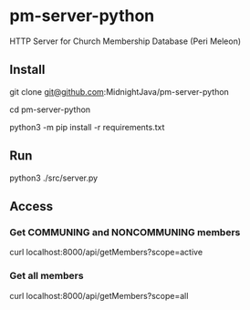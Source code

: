 # pm-server-python
HTTP Server for Church Membership Database (Peri Meleon)

## Install
git clone git@github.com:MidnightJava/pm-server-python

cd pm-server-python

python3 -m pip install -r requirements.txt

## Run
python3 ./src/server.py

## Access
### Get COMMUNING and NONCOMMUNING members
curl localhost:8000/api/getMembers?scope=active

### Get all members
curl localhost:8000/api/getMembers?scope=all 
